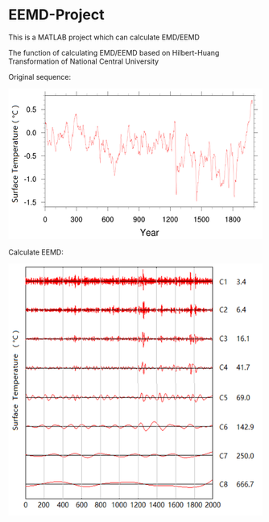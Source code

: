 EEMD-Project
============
This is a MATLAB project which can calculate EMD/EEMD

The function of calculating EMD/EEMD based on Hilbert-Huang Transformation of National Central University

Original sequence:

<img src='mdimage/image01.png' height='300px'/>

Calculate EEMD:

<img src='mdimage/image02.png' height='500px'/>
